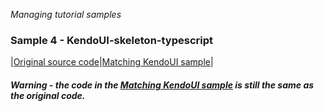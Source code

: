 
_Managing tutorial samples_
### Sample 4 - KendoUI-skeleton-typescript

|[Original source code](https://github.com/aurelia/skeleton-navigation/tree/master/skeleton-typescript)|[Matching KendoUI sample](https://github.com/aurelia-ui-toolkits/kendoui-tutorials-code/tree/master/skeleton-typescript)|


#### _Warning - the code in the [Matching KendoUI sample](https://github.com/aurelia-ui-toolkits/kendoui-tutorials-code/tree/master/skeleton-typescript) is still the same as the original code._


